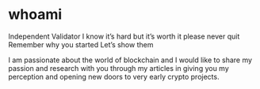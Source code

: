 # whoami

Independent Validator 
I know it’s hard
but it’s worth it 
please never quit 
Remember why you started 
Let’s show them

I am passionate about the world of blockchain and I would like to share my passion and research with you through my articles in giving you my perception and opening new doors to very early crypto projects.

